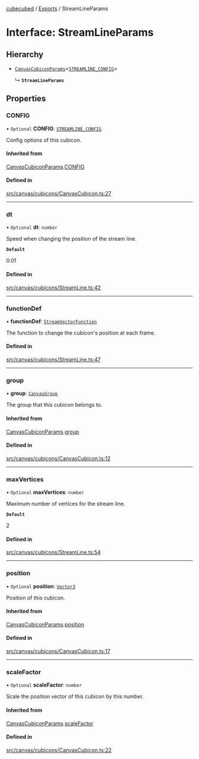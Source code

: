 [cubecubed](/reference/README.md) / [Exports](/reference/modules.md) / StreamLineParams

# Interface: StreamLineParams

## Hierarchy

- [`CanvasCubiconParams`](/reference/interfaces/CanvasCubiconParams.md)<[`STREAMLINE_CONFIG`](/reference/interfaces/STREAMLINE_CONFIG.md)\>

  ↳ **`StreamLineParams`**

## Properties

### CONFIG

• `Optional` **CONFIG**: [`STREAMLINE_CONFIG`](/reference/interfaces/STREAMLINE_CONFIG.md)

Config options of this cubicon.

#### Inherited from

[CanvasCubiconParams](/reference/interfaces/CanvasCubiconParams.md).[CONFIG](/reference/interfaces/CanvasCubiconParams.md#config)

#### Defined in

[src/canvas/cubicons/CanvasCubicon.ts:27](https://github.com/imaphatduc/cubecubed/blob/f64863c/src/canvas/cubicons/CanvasCubicon.ts#L27)

___

### dt

• `Optional` **dt**: `number`

Speed when changing the position of the stream line.

**`Default`**

0.01

#### Defined in

[src/canvas/cubicons/StreamLine.ts:42](https://github.com/imaphatduc/cubecubed/blob/f64863c/src/canvas/cubicons/StreamLine.ts#L42)

___

### functionDef

• **functionDef**: [`StreamVectorFunction`](/reference/types/StreamVectorFunction.md)

The function to change the cubicon's position at each frame.

#### Defined in

[src/canvas/cubicons/StreamLine.ts:47](https://github.com/imaphatduc/cubecubed/blob/f64863c/src/canvas/cubicons/StreamLine.ts#L47)

___

### group

• **group**: [`CanvasGroup`](/reference/classes/CanvasGroup.md)

The group that this cubicon belongs to.

#### Inherited from

[CanvasCubiconParams](/reference/interfaces/CanvasCubiconParams.md).[group](/reference/interfaces/CanvasCubiconParams.md#group)

#### Defined in

[src/canvas/cubicons/CanvasCubicon.ts:12](https://github.com/imaphatduc/cubecubed/blob/f64863c/src/canvas/cubicons/CanvasCubicon.ts#L12)

___

### maxVertices

• `Optional` **maxVertices**: `number`

Maximum number of vertices for the stream line.

**`Default`**

2

#### Defined in

[src/canvas/cubicons/StreamLine.ts:54](https://github.com/imaphatduc/cubecubed/blob/f64863c/src/canvas/cubicons/StreamLine.ts#L54)

___

### position

• `Optional` **position**: [`Vector3`](/reference/classes/Vector3.md)

Position of this cubicon.

#### Inherited from

[CanvasCubiconParams](/reference/interfaces/CanvasCubiconParams.md).[position](/reference/interfaces/CanvasCubiconParams.md#position)

#### Defined in

[src/canvas/cubicons/CanvasCubicon.ts:17](https://github.com/imaphatduc/cubecubed/blob/f64863c/src/canvas/cubicons/CanvasCubicon.ts#L17)

___

### scaleFactor

• `Optional` **scaleFactor**: `number`

Scale the position vector of this cubicon by this number.

#### Inherited from

[CanvasCubiconParams](/reference/interfaces/CanvasCubiconParams.md).[scaleFactor](/reference/interfaces/CanvasCubiconParams.md#scalefactor)

#### Defined in

[src/canvas/cubicons/CanvasCubicon.ts:22](https://github.com/imaphatduc/cubecubed/blob/f64863c/src/canvas/cubicons/CanvasCubicon.ts#L22)
